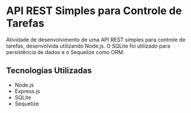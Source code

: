 # API REST Simples para Controle de Tarefas

Atividade de desenvolvimento de uma API REST simples para controle de tarefas, desenvolvida utilizando Node.js. O SQLite foi utilizado para persistência de dados e o Sequelize como ORM.

## Tecnologias Utilizadas

- Node.js
- Express.js
- SQLite
- Sequelize
